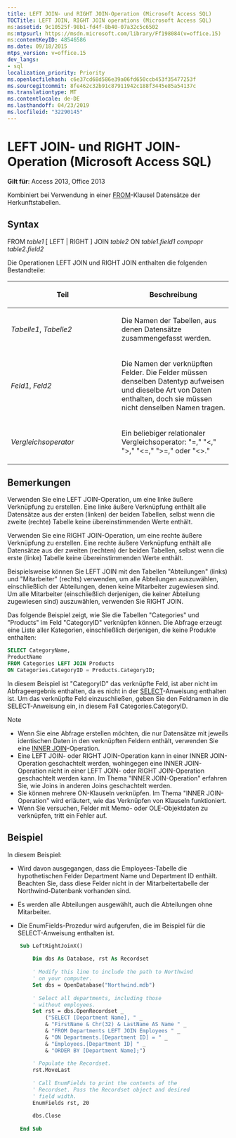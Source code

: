 ```yaml
---
title: LEFT JOIN- und RIGHT JOIN-Operation (Microsoft Access SQL)
TOCTitle: LEFT JOIN, RIGHT JOIN operations (Microsoft Access SQL)
ms:assetid: 9c10525f-98b1-fd4f-8b40-07a32c5c6502
ms:mtpsurl: https://msdn.microsoft.com/library/Ff198084(v=office.15)
ms:contentKeyID: 48546586
ms.date: 09/18/2015
mtps_version: v=office.15
dev_langs:
- sql
localization_priority: Priority
ms.openlocfilehash: c6e37cd68d586e39a06fd650ccb453f35477253f
ms.sourcegitcommit: 8fe462c32b91c87911942c188f3445e85a54137c
ms.translationtype: MT
ms.contentlocale: de-DE
ms.lasthandoff: 04/23/2019
ms.locfileid: "32290145"
---
```

# <a name="left-join-right-join-operations-microsoft-access-sql"></a>LEFT JOIN- und RIGHT JOIN-Operation (Microsoft Access SQL)

**Gilt für**: Access 2013, Office 2013

Kombiniert bei Verwendung in einer [FROM](https://docs.microsoft.com/office/vba/access/Concepts/Structured-Query-Language/from-clause-microsoft-access-sql)-Klausel Datensätze der Herkunftstabellen.

## <a name="syntax"></a>Syntax

FROM *table1* \[ LEFT | RIGHT \] JOIN *table2* ON *table1.field1* *compopr table2.field2*

Die Operationen LEFT JOIN und RIGHT JOIN enthalten die folgenden Bestandteile:

<table>
<colgroup>
<col style="width: 50%" />
<col style="width: 50%" />
</colgroup>
<thead>
<tr class="header">
<th><p>Teil</p></th>
<th><p>Beschreibung</p></th>
</tr>
</thead>
<tbody>
<tr class="odd">
<td><p><em>Tabelle1</em>, <em>Tabelle2</em></p></td>
<td><p>Die Namen der Tabellen, aus denen Datensätze zusammengefasst werden.</p></td>
</tr>
<tr class="even">
<td><p><em>Feld1</em>, <em>Feld2</em></p></td>
<td><p>Die Namen der verknüpften Felder. Die Felder müssen denselben Datentyp aufweisen und dieselbe Art von Daten enthalten, doch sie müssen nicht denselben Namen tragen.</p></td>
</tr>
<tr class="odd">
<td><p><em>Vergleichsoperator</em></p></td>
<td><p>Ein beliebiger relationaler Vergleichsoperator: &quot;=,&quot; &quot;&lt;,&quot; &quot;&gt;,&quot; &quot;&lt;=,&quot; &quot;&gt;=,&quot; oder &quot;&lt;&gt;.&quot;</p></td>
</tr>
</tbody>
</table>


## <a name="remarks"></a>Bemerkungen

Verwenden Sie eine LEFT JOIN-Operation, um eine linke äußere Verknüpfung zu erstellen. Eine linke äußere Verknüpfung enthält alle Datensätze aus der ersten (linken) der beiden Tabellen, selbst wenn die zweite (rechte) Tabelle keine übereinstimmenden Werte enthält.

Verwenden Sie eine RIGHT JOIN-Operation, um eine rechte äußere Verknüpfung zu erstellen. Eine rechte äußere Verknüpfung enthält alle Datensätze aus der zweiten (rechten) der beiden Tabellen, selbst wenn die erste (linke) Tabelle keine übereinstimmenden Werte enthält.

Beispielsweise können Sie LEFT JOIN mit den Tabellen "Abteilungen" (links) und "Mitarbeiter" (rechts) verwenden, um alle Abteilungen auszuwählen, einschließlich der Abteilungen, denen keine Mitarbeiter zugewiesen sind. Um alle Mitarbeiter (einschließlich derjenigen, die keiner Abteilung zugewiesen sind) auszuwählen, verwenden Sie RIGHT JOIN.

Das folgende Beispiel zeigt, wie Sie die Tabellen "Categories" und "Products" im Feld "CategoryID" verknüpfen können. Die Abfrage erzeugt eine Liste aller Kategorien, einschließlich derjenigen, die keine Produkte enthalten:

```sql
SELECT CategoryName, 
ProductName 
FROM Categories LEFT JOIN Products 
ON Categories.CategoryID = Products.CategoryID;
```

In diesem Beispiel ist "CategoryID" das verknüpfte Feld, ist aber nicht im Abfrageergebnis enthalten, da es nicht in der [SELECT](select-statement-microsoft-access-sql.md)-Anweisung enthalten ist. Um das verknüpfte Feld einzuschließen, geben Sie den Feldnamen in die SELECT-Anweisung ein, in diesem Fall Categories.CategoryID.

> [!NOTE]
> - Wenn Sie eine Abfrage erstellen möchten, die nur Datensätze mit jeweils identischen Daten in den verknüpften Feldern enthält, verwenden Sie eine [INNER JOIN](inner-join-operation-microsoft-access-sql.md)-Operation.
> - Eine LEFT JOIN- oder RIGHT JOIN-Operation kann in einer INNER JOIN-Operation geschachtelt werden, wohingegen eine INNER JOIN-Operation nicht in einer LEFT JOIN- oder RIGHT JOIN-Operation geschachtelt werden kann. Im Thema "INNER JOIN-Operation" erfahren Sie, wie Joins in anderen Joins geschachtelt werden.
> - Sie können mehrere ON-Klauseln verknüpfen. Im Thema "INNER JOIN-Operation" wird erläutert, wie das Verknüpfen von Klauseln funktioniert.
> - Wenn Sie versuchen, Felder mit Memo- oder OLE-Objektdaten zu verknüpfen, tritt ein Fehler auf.

## <a name="example"></a>Beispiel

In diesem Beispiel:
- Wird davon ausgegangen, dass die Employees-Tabelle die hypothetischen Felder Department Name und Department ID enthält. Beachten Sie, dass diese Felder nicht in der Mitarbeitertabelle der Northwind-Datenbank vorhanden sind.

- Es werden alle Abteilungen ausgewählt, auch die Abteilungen ohne Mitarbeiter.

- Die EnumFields-Prozedur wird aufgerufen, die im Beispiel für die SELECT-Anweisung enthalten ist.


```vb
    Sub LeftRightJoinX() 
     
        Dim dbs As Database, rst As Recordset 
     
        ' Modify this line to include the path to Northwind 
        ' on your computer. 
        Set dbs = OpenDatabase("Northwind.mdb") 
         
        ' Select all departments, including those  
        ' without employees. 
        Set rst = dbs.OpenRecordset _ 
            ("SELECT [Department Name], " _ 
            & "FirstName & Chr(32) & LastName AS Name " _ 
            & "FROM Departments LEFT JOIN Employees " _ 
            & "ON Departments.[Department ID] = " _ 
            & "Employees.[Department ID] " _ 
            & "ORDER BY [Department Name];") 
         
        ' Populate the Recordset. 
        rst.MoveLast 
         
        ' Call EnumFields to print the contents of the  
        ' Recordset. Pass the Recordset object and desired 
        ' field width. 
        EnumFields rst, 20 
     
        dbs.Close 
     
    End Sub
```
